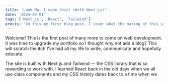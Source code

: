 ```yaml
---
title: 'Look Ma, I made this! (With Next.js)'
date: '2024-03-01'
tags: ['Next.js', 'React', 'Tailwind']
precis: "In this my first blog post, I cover what the making of this site and how Next.js plus Tailwind made it so easy to build."
---
```


Welcome! This is the first post of many more to come on web development. It was time to upgrade my portfolio so I thought why not add a blog? This will scratch the itch I've had all my life to write, communicate and hopefully educate.

The site is built with Next.js and Tailwind — the CSS library that is so rewarding to work with. I learned React back in the old days when we all use class components and my CSS history dates back to a time when we  
